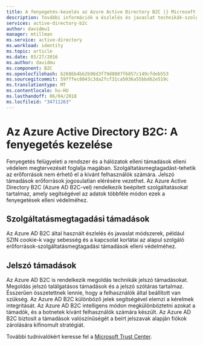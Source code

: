 ```yaml
---
title: A fenyegetés-kezelés az Azure Active Directory B2C |} Microsoft Docs
description: További információk a észlelés és javaslat technikák-szolgáltatásmegtagadási támadások és az Azure Active Directory B2C jelszó támadásokat.
services: active-directory-b2c
author: davidmu1
manager: mtillman
ms.service: active-directory
ms.workload: identity
ms.topic: article
ms.date: 03/27/2016
ms.author: davidmu
ms.component: B2C
ms.openlocfilehash: b2686b4bb2b98d3f79d8087f6857c149cfdeb553
ms.sourcegitcommit: 59fffec8043c3da2fcf31ca5036a55bbd62e519c
ms.translationtype: MT
ms.contentlocale: hu-HU
ms.lasthandoff: 06/04/2018
ms.locfileid: "34711263"
---
```

# <a name="azure-active-directory-b2c-threat-management"></a>Az Azure Active Directory B2C: A fenyegetés kezelése

Fenyegetés felügyeleti a rendszer és a hálózatok elleni támadások elleni védelem megtervezését foglalja magában. Szolgáltatásmegtagadást-tehetik az erőforrások nem érhető el a kívánt felhasználók számára. Jelszó támadások erőforrások jogosulatlan elérésére vezethet. Az Azure Active Directory B2C (Azure AD B2C-vel) rendelkezik beépített szolgáltatásokat tartalmaz, amely segítségével az adatok többféle módon ezek a fenyegetések elleni védelméhez.

## <a name="denial-of-service-attacks"></a>Szolgáltatásmegtagadási támadások

Az Azure AD B2C által használt észlelés és javaslat módszerek, például SZIN cookie-k vagy sebesség és a kapcsolat korlátai az alapul szolgáló erőforrások-szolgáltatásmegtagadási támadások elleni védelméhez.

## <a name="password-attacks"></a>Jelszó támadások

Az Azure AD B2C is rendelkezik megoldás technikák jelszó támadásokat. Megoldás jelszó találgatásos támadások és a jelszó szótáras tartalmaz. Ésszerűen összetettnek lennie, hogy a felhasználók által beállított van szükség. Az Azure AD B2C különböző jelek segítségével elemzi a kérelmek integritását. Az Azure AD B2C intelligens módon megkülönböztetni azokat a támadók, és a botnetek kívánt felhasználók számára készült. Az Azure AD B2C biztosít a támadások valószínűségét a beírt jelszavak alapján fiókok zárolására kifinomult stratégiát.

További tudnivalókért keresse fel a [Microsoft Trust Center](https://www.microsoft.com/trustcenter/security/threatmanagement).
